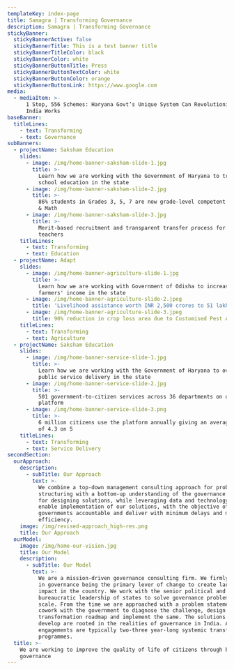 ```yaml
---
templateKey: index-page
title: Samagra | Transforming Governance
description: Samagra | Transforming Governance
stickyBanner:
  stickyBannerActive: false
  stickyBannerTitle: This is a test banner title
  stickyBannerTitleColor: black
  stickyBannerColor: white
  stickyBannerButtonTitle: Press
  stickyBannerButtonTextColor: white
  stickyBannerButtonColor: orange
  stickyBannerButtonLink: https://www.google.com
media:
  - mediaItem: >-
      1 Stop, 556 Schemes: Haryana Govt’s Unique System Can Revolutionise How
      India Works
baseBanner:
  titleLines:
    - text: Transforming
    - text: Governance
subBanners:
  - projectName: Saksham Education
    slides:
      - image: /img/home-banner-saksham-slide-1.jpg
        title: >-
          Learn how we are working with the Government of Haryana to transform
          school education in the state
      - image: /img/home-banner-saksham-slide-2.jpg
        title: >-
          86% students in Grades 3, 5, 7 are now grade-level competent in Hindi
          & Math
      - image: /img/home-banner-saksham-slide-3.jpg
        title: >-
          Merit-based recruitment and transparent transfer process for 1 lakh+
          teachers
    titleLines:
      - text: Transforming
      - text: Education
  - projectName: Adapt
    slides:
      - image: /img/home-banner-agriculture-slide-1.jpg
        title: >-
          Learn how we are working with Government of Odisha to increase
          farmers' income in the state
      - image: /img/home-banner-agriculture-slide-2.jpeg
        title: 'Livelihood assistance worth INR 2,500 crores to 51 lakh farmers'
      - image: /img/home-banner-agriculture-slide-3.jpeg
        title: 90% reduction in crop loss area due to Customised Pest Advisory
    titleLines:
      - text: Transforming
      - text: Agriculture
  - projectName: Saksham Education
    slides:
      - image: /img/home-banner-service-slide-1.jpg
        title: >-
          Learn how we are working with the Government of Haryana to overhaul
          public service delivery in the state
      - image: /img/home-banner-service-slide-2.jpg
        title: >-
          501 government-to-citizen services across 36 departments on one
          platform
      - image: /img/home-banner-service-slide-3.png
        title: >-
          6 million citizens use the platform annually giving an average rating
          of 4.3 on 5
    titleLines:
      - text: Transforming
      - text: Service Delivery
secondSection:
  ourApproach:
    description:
      - subTitle: Our Approach
        text: >-
          We combine a top-down management consulting approach for problem
          structuring with a bottom-up understanding of the governance ecosystem
          for designing solutions, while leveraging data and technology to
          enable implementation of our solutions, with the objective of making
          governments accountable and deliver with minimum delays and maximum
          efficiency.
    image: /img/revised-approach_high-res.png
    title: Our Approach
  ourModel:
    image: /img/home-our-vision.jpg
    title: Our Model
    description:
      - subTitle: Our Model
        text: >-
          We are a mission-driven governance consulting firm. We firmly believe
          in governance being the primary lever of change to create large scale
          impact in the country. We work with the senior political and
          bureaucratic leadership of states to solve governance problems at
          scale. From the time we are approached with a problem statement, we
          cowork with the government to diagnose the challenge, design a
          transformation roadmap and implement the same. The solutions we
          develop are rooted in the realities of governance in India. All our
          engagements are typically two-three year-long systemic transformation
          programmes.
  title: >-
    We are working to improve the quality of life of citizens through better
    governance
---
```



